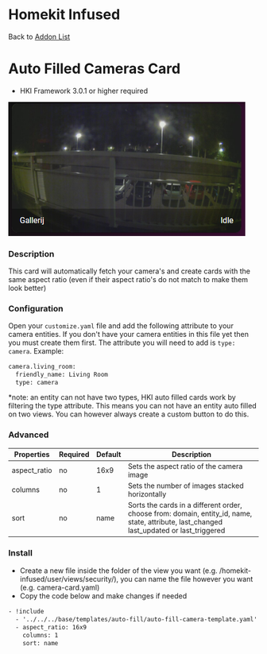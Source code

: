 # Homekit Infused

Back to [Addon List](../addon_list.md)

# Auto Filled Cameras Card
* HKI Framework 3.0.1 or higher required

![Homekit Infused](../images/auto-fill-cameras-card.png)

### Description
This card will automatically fetch your camera's and create cards with the same aspect ratio (even if their aspect ratio's do not match to make them look better)

### Configuration
Open your `customize.yaml` file and add the following attribute to your camera entities. If you don't have your camera entities in this file yet then you must create them first. The attribute you will need to add is `type: camera`. Example:
```
camera.living_room:
  friendly_name: Living Room
  type: camera
```
*note: an entity can not have two types, HKI auto filled cards work by filtering the type attribute. This means you can not have an entity auto filled on two views. You can however always create a custom button to do this.

### Advanced

| Properties | Required | Default | Description |
|----------------------------------|-------------|----------------------------------|----------------------------------------------------------------------------------------------------------------------------------------------------------------------|
| aspect_ratio | no | 16x9 | Sets the aspect ratio of the camera image |
| columns | no | 1 | Sets the number of images stacked horizontally |
| sort | no | name | Sorts the cards in a different order, choose from: domain, entity_id, name, state, attribute, last_changed last_updated or last_triggered |

### Install
- Create a new file inside the folder of the view you want (e.g. /homekit-infused/user/views/security/), you can name the file however you want (e.g. camera-card.yaml)
- Copy the code below and make changes if needed

```
- !include
  - '../../../base/templates/auto-fill/auto-fill-camera-template.yaml'
  - aspect_ratio: 16x9
    columns: 1
    sort: name
```
